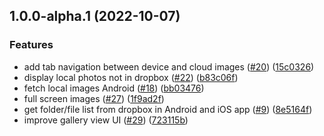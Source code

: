 ## 1.0.0-alpha.1 (2022-10-07)


### Features

* add tab navigation between device and cloud images ([#20](https://github.com/levibostian/Sage/issues/20)) ([15c0326](https://github.com/levibostian/Sage/commit/15c0326c744ae2174c5d8335f843c53e8a920d95))
* display local photos not in dropbox ([#22](https://github.com/levibostian/Sage/issues/22)) ([b83c06f](https://github.com/levibostian/Sage/commit/b83c06fb44c8c89ced2174da1ed6dac7eb64e8ae))
* fetch local images Android ([#18](https://github.com/levibostian/Sage/issues/18)) ([bb03476](https://github.com/levibostian/Sage/commit/bb0347695e933580f9e1943489d76463756d2ecf))
* full screen images ([#27](https://github.com/levibostian/Sage/issues/27)) ([1f9ad2f](https://github.com/levibostian/Sage/commit/1f9ad2f038bc323088c9225994444a48c5a71f11))
* get folder/file list from dropbox in Android and iOS app ([#9](https://github.com/levibostian/Sage/issues/9)) ([8e5164f](https://github.com/levibostian/Sage/commit/8e5164ff11f975f4b8d819d9d96197e19504bc29))
* improve gallery view UI ([#29](https://github.com/levibostian/Sage/issues/29)) ([723115b](https://github.com/levibostian/Sage/commit/723115b7baa363970bf70a9f554d83c2b424bfc2))
